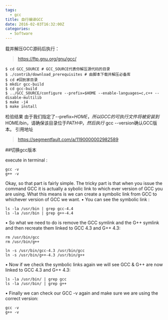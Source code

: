 ```yaml
---
tags:
  - gcc
title: 自行编译GCC
date: 2016-02-03T16:32:00Z
categories:
  - Software
---
```


载并解压GCC源码后执行：
>https://ftp.gnu.org/gnu/gcc/
```
$ cd GCC_SOURCE # GCC_SOURCE代表你解压源代码的目录
$ ./contrib/download_prerequisites # 由脚本下载并解压必备库
$ cd #回到家目录
$ mkdir gcc-build
$ cd gcc-build
$ ../GCC_SOURCE/configure --prefix=$HOME --enable-languages=c,c++ --disable-multilib 
$ make -j4
$ make install
```
检验结果
由于我们指定了--prefix=$HOME，所以GCC的可执行文件将被安装到$HOME/bin，请确保该目录位于$PATH中，然后执行$ gcc --version确认GCC版本。
引用地址
>https://segmentfault.com/a/1190000002982589

##切换gcc版本

execute in terminal :
```
gcc -v
g++ -v
```
Okay, so that part is fairly simple. The tricky part is that when you issue the command GCC it is actually a sybolic link to which ever version of GCC you are using. What this means is we can create a symbolic link from GCC to whichever version of GCC we want.
•	You can see the symbolic link :
```
ls -la /usr/bin | grep gcc-4.4
ls -la /usr/bin | grep g++-4.4
```
•	So what we need to do is remove the GCC symlink and the G++ symlink and then recreate them linked to GCC 4.3 and G++ 4.3:
```
rm /usr/bin/gcc
rm /usr/bin/g++

ln -s /usr/bin/gcc-4.3 /usr/bin/gcc
ln -s /usr/bin/g++-4.3 /usr/bin/g++
```
•	Now if we check the symbolic links again we will see GCC & G++ are now linked to GCC 4.3 and G++ 4.3:
```
ls -la /usr/bin/ | grep gcc
ls -la /usr/bin/ | grep g++
```
•	Finally we can check our GCC -v again and make sure we are using the correct version:
```
gcc -v
g++ -v
```